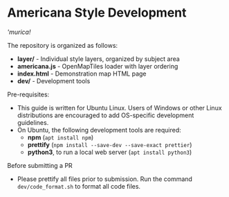 # Americana Style Development
*'murica!*

The repository is organized as follows:
* **layer/** - Individual style layers, organized by subject area
* **americana.js** - OpenMapTiles loader with layer ordering
* **index.html** - Demonstration map HTML page
* **dev/** - Development tools

Pre-requisites:
* This guide is written for Ubuntu Linux.  Users of Windows or other Linux distributions  are encouraged to add OS-specific development guidelines.
* On Ubuntu, the following development tools are required:
	* **npm** (`apt install npm`)
	* **prettify** (`npm install --save-dev --save-exact prettier`)
	* **python3**, to run a local web server (`apt install python3`)

Before submitting a PR
* Please prettify all files prior to submission.  Run the command `dev/code_format.sh` to format all code files.
